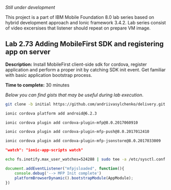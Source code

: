 *Still under development*

This project is a part of IBM Mobile Foundation 8.0 lab series based on hybrid development approach and Ionic framework 3.4.2. Lab series consist of video excersises that listener should repeat on prepare VM image. 

## Lab 2.73 Adding MobileFirst SDK and registering app on server

**Description:** Install MobileFirst client-side sdk for cordova, register application and perform a proper init by catching SDK init event. Get familiar with basic application bootstrap process. 

**Time to complete:** 30 minutes 

*Below you can find gists that may be useful during lab execution*. 

```bash
git clone -b initial https://github.com/andriivasylchenko/delivery.git
```

```bash
ionic cordova platform add android@6.2.3

ionic cordova plugin add cordova-plugin-mfp@8.0.2017060910

ionic cordova plugin add cordova-plugin-mfp-push@8.0.2017012410

ionic cordova plugin add cordova-plugin-mfp-jsonstore@8.0.2017033009
```

```json
"watch": "ionic-app-scripts watch"
```

```bash
echo fs.inotify.max_user_watches=524288 | sudo tee -a /etc/sysctl.conf && sudo sysctl -p
```

```typescript
document.addEventListener("mfpjsloaded", function(){
    console.debug('--> MFP Init complete')
    platformBrowserDynamic().bootstrapModule(AppModule);
})
```

